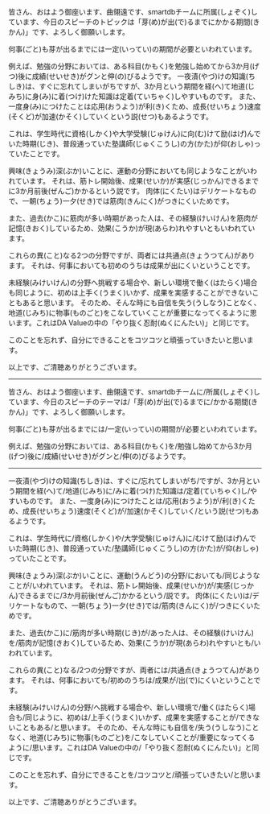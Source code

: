 皆さん、おはよう御座います、曲翎遠です、smartdbチームに所属(しょぞく)しています、今日のスピーチのトピックは「芽(め)が出(で)るまでにかかる期間(きかん)」です、よろしく御願いします。



何事(ごと)も芽が出るまでには一定(いってい)の期間が必要といわれています。

例えば、勉強の分野においては、ある科目(かもく)を勉強し始めてから3か月(げつ)後に成績(せいせき)がグンと伸(の)びるようです。
一夜漬(やづ)けの知識(ちしき)は、すぐに忘れてしまいがちですが、3か月という期間を経(へ)て地道(じみち)に身(み)に着(つけ)けた知識は定着(ていちゃく)しやすいものです。
また、一度身(み)につけたことは応用(おうよう)が利(き)くため、成長(せいちょう)速度(そくど)が加速(かそく)していくという説(せつ)もあるようです。

これは、学生時代に資格(しかく)や大学受験(じゅけん)に向(む)けて励(はげ)んでいた時期(じき)、普段通っていた塾講師(じゅくこうし)の方(かた)が仰(おしゃ)っていたことです。

興味(きょうみ)深(ぶか)いことに、運動の分野においても同じようなことがいわれています。
それは、筋トレ開始後、成果(せいか)が実感(じっかん)できるまでに3か月前後(ぜんご)かかるという説です。
肉体(にくたい)はデリケートなもので、一朝(ちょう)一夕(せき)では筋肉(きんにく)がつきにくいためです。

また、過去(かこ)に筋肉が多い時期があった人は、その経験(けいけん)を筋肉が記憶(きおく)しているため、効果(こうか)が現(あらわ)れやすいともいわれています。

これらの異(こと)なる2つの分野ですが、両者には共通点(きょうつてん)があります。
それは、何事においても初めのうちは成果が出にくいということです。

未経験(みけいけん)の分野へ挑戦する場合や、新しい環境で働く(はたらく)場合も同じように、初めは上手く(うまく)いかず、成果を実感することができないこともあると思います。
そのため、そんな時にも自信を失う(うしなう)ことなく、地道(じみち)に物事(ものごと)をこなしていくことが重要になってくるように思います。これはDA Valueの中の「やり抜く忍耐(ぬくにんたい)」と同じです。

このことを忘れず、自分にできることをコツコツと頑張っていきたいと思います。

以上です、ご清聴ありがとうございます。



-----



皆さん、おはよう御座います、曲翎遠です、smartdbチームに/所属(しょぞく)しています、今日のスピーチのテーマは/「芽(め)が出(で)るまでに/かかる期間(きかん)」です、よろしく御願いします。

何事(ごと)も芽が出るまでには/一定(いってい)の期間が/必要といわれています。

例えば、勉強の分野においては、ある科目(かもく)を/勉強し始めてから3か月(げつ)後に/成績(せいせき)がグンと/伸(の)びるようです。

-----

一夜漬(やづ)けの知識(ちしき)は、すぐに/忘れてしまいがち/ですが、3か月という期間を経(へ)て/地道(じみち)に/みに着(つけ)た知識は/定着(ていちゃく)し/やすいものです。
また、一度身(み)につけたことは/応用(おうよう)が/利(き)くため、成長(せいちょう)速度(そくど)が/加速(かそく)していく/という説(せつ)もあるようです。

これは、学生時代に/資格(しかく)や/大学受験(じゅけん)に/むけて励(はげ)んでいた時期(じき)、普段通っていた/塾講師(じゅくこうし)の方(かた)が/仰(おしゃ)っていたことです。

興味(きょうみ)深(ぶか)いことに、運動(うんどう)の分野/においても/同じようなことが/いわれています。
それは、筋トレ開始後、成果(せいか)が/実感(じっかん)できるまでに/3か月前後(ぜんご)かかるという/説です。
肉体(にくたい)は/デリケートなもので、一朝(ちょう)一夕(せき)では/筋肉(きんにく)が/つきにくいためです。

また、過去(かこ)に/筋肉が多い時期(じき)が/あった人は、その経験(けいけん)を/筋肉が記憶(きおく)しているため、効果(こうか)が現(あらわ)れやすいとも/いわれています。

これらの異(こと)なる/2つの分野ですが、両者には/共通点(きょうつてん)があります。
それは、何事においても/初めのうちは/成果が/出(で)にくいということです。

未経験(みけいけん)の分野/へ挑戦する場合や、新しい環境で/働く(はたらく)場合も/同じように、初めは/上手く(うまく)いかず、成果を実感することが/できないこともある/と思います。
そのため、そんな時にも自信を/失う(うしなう)ことなく、地道(じみち)に物事(ものごと)を/こなしていくことが/重要になってくるように/思います。これはDA Valueの中の/「やり抜く忍耐(ぬくにんたい)」と同じです。

このことを忘れず、自分にできることを/コツコツと/頑張っていきたい/と思います。

以上です、ご清聴ありがとうございます。

























